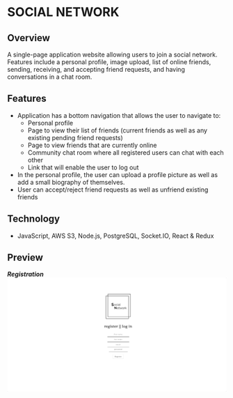 # SOCIAL NETWORK

## Overview

A single-page application website allowing users to join a social network. Features include a personal profile, image upload, list of online friends, sending, receiving, and accepting friend requests, and having conversations
in a chat room.

## Features

-   Application has a bottom navigation that allows the user to navigate to:
    -   Personal profile
    -   Page to view their list of friends (current friends as well as any existing pending friend requests)
    -   Page to view friends that are currently online
    -   Community chat room where all registered users can chat with each other
    -   Link that will enable the user to log out
-   In the personal profile, the user can upload a profile picture as well as add a small biography of themselves.
-   User can accept/reject friend requests as well as unfriend existing friends

## Technology

-   JavaScript, AWS S3, Node.js, PostgreSQL, Socket.IO, React & Redux

## Preview

**_Registration_**
<img src="public/registration.gif">

<br>
